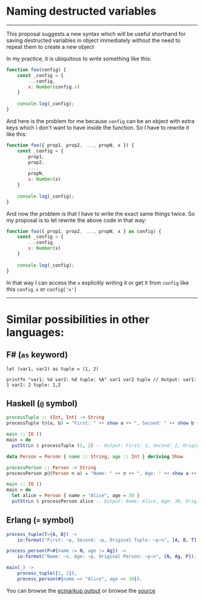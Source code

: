 # Naming destructed variables

---

This proposal suggests a new syntax which will be useful shorthand for saving destructed variables in object
immediately without the need to repeat them to create a new object

In my practice, it is ubiquitous to write something like this:

```js
function foo(config) {
	const _config = {
		...config,
		x: Number(config.x)
	}
	
	console.log(_config);
}
```

And here is the problem for me because `config` can be an object with extra keys which I don't want to have inside the
function.
So I have to rewrite it like this:

```js
function foo({ prop1, prop2, ..., propN, x }) {
	const _config = {
		prop1,
		prop2,
		...,
		propN,
		x: Number(x)
	}
	
	console.log(_config);
}
```

And now the problem is that I have to write the exact same things twice.
So my proposal is to let rewrite the above code in that way:

```js
function foo({ prop1, prop2, ..., propN, x } as config) {
	const _config = {
		...config,
		x: Number(x)
	}
	
	console.log(_config);
}
```

In that way I can access the `x` explicitly writing it or get it from `config` like this `config.x` or `config['x']`

---

# Similar possibilities in other languages:

## F# (`as` keyword)

```f#
let (var1, var2) as tuple = (1, 2)

printfn "var1: %d var2: %d tuple: %A" var1 var2 tuple // Output: var1: 1 var2: 2 tuple: 1,2
```

## Haskell (`@` symbol)

```haskell
processTuple :: (Int, Int) -> String
processTuple t@(a, b) = "First: " ++ show a ++ ", Second: " ++ show b ++ ", Original Tuple: " ++ show t

main :: IO ()
main = do
  putStrLn $ processTuple (1, 2) -- Output: First: 1, Second: 2, Original Tuple: (1,2)
```

```haskell
data Person = Person { name :: String, age :: Int } deriving Show

processPerson :: Person -> String
processPerson p@(Person n a) = "Name: " ++ n ++ ", Age: " ++ show a ++ ", Original Person: " ++ show p

main :: IO ()
main = do
  let alice = Person { name = "Alice", age = 30 }
  putStrLn $ processPerson alice -- Output: Name: Alice, Age: 30, Original Person: Person {name = "Alice", age = 30}
```

## Erlang (`=` symbol)

```erlang
process_tuple(T={A, B}) ->
    io:format("First: ~p, Second: ~p, Original Tuple: ~p~n", [A, B, T]). % Output: First: 1, Second: 2, Original Tuple: {1,2}

process_person(P=#{name := N, age := Ag}) ->
    io:format("Name: ~s, Age: ~p, Original Person: ~p~n", [N, Ag, P]). % Output: Name: Alice, Age: 30, Original Person: #{age => 30,name => "Alice"}

main(_) ->
    process_tuple({1, 2}),
    process_person(#{name => "Alice", age => 30}).
```

You can browse the [ecmarkup output](https://EzioMercer.github.io/naming-destructed-variables/)
or browse the [source](https://github.com/EzioMercer/naming-destructed-variables/blob/main/spec.emu)

